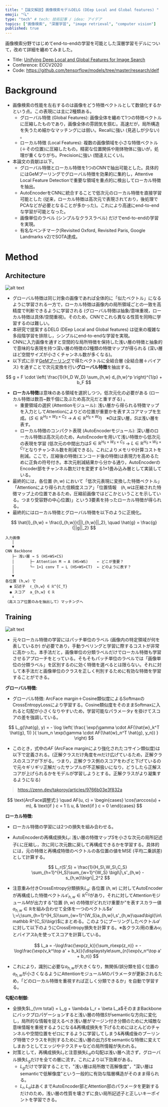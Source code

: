 ```yaml
---
title: "【論文解説】画像検索モデルDELG (DEep Local and Global features) "
emoji: "🔍"
type: "tech" # tech: 技術記事 / idea: アイデア
topics: ["画像検索", "深層学習", "image retrieval", "computer vision"]
published: true
---
```

画像検索分野ではじめてend-to-endの学習を可能とした深層学習モデルについて，改めて詳細を纏めてみました。
- Title: [Unifying Deep Local and Global Features for  Image Search](https://www.bing.com/ck/a?!&&p=a15e6de4f298f5f064ae8b4cedd15cd9e56747344a730f3dd39e06d45b2b5d8dJmltdHM9MTc0NDQxNjAwMA&ptn=3&ver=2&hsh=4&fclid=36f718b3-72b8-6b12-316c-0d8d737c6a48&psq=Unifying+Deep+Local+and+Global+Features+for++Image+Search&u=a1aHR0cHM6Ly9hcnhpdi5vcmcvYWJzLzIwMDEuMDUwMjc&ntb=1)
- Conference: ECCV2020
- Code: https://github.com/tensorflow/models/tree/master/research/delf

# Background
- 画像検索の性能を左右するのは画像をどう特徴ベクトルとして数値化するかという点。この表現には主に2種類ある。
  - グローバル特徴 (Global Features): 画像全体を纏めて1つの特徴ベクトルに圧縮したものであり，画像全体の雰囲気を掴む。高速だが，局所構造を失うため細かなマッチングには弱い。Recallに強い (見逃しが少ない) 。
  - ローカル特徴 (Local Features): 複数の画像領域を小さな特徴ベクトル(＋その位置)に圧縮したもの。精密な位置関係や剛体物体に強いが，処理が重くなりがち。Precisionに強い (間違えにくい)。
- 本論文の貢献は以下。
  - グローバル特徴とローカル特徴を1つのCNNで抽出可能とした。具体的にはGeMプーリングでグローバル特徴を効果的に集約し，Attentive Local Feature Detectionで重要な領域を重点的に検出してローカル特徴を抽出。
  - AutoEncoderをCNNに統合することで低次元のローカル特徴を直接学習可能とした (従来，ローカル特徴は高次元で表現されており，後処理でPCAなどが必要となることが多かった)。これにより高速にend-to-endな学習が可能となった。
  - 画像単位のラベル (シンプルなクラスラベル) だけでend-to-endの学習を実現。
  - 有名なベンチマーク(Revisited Oxford, Revisited Paris, Google Landmarks v2)でSOTA達成。

# Method
## Architecture
![alt text](image.png)
- グローバル特徴は同じ対象の画像であれば全体的に「似たベクトル」になるように学習される一方で，ローカル特徴は画像内の局所領域ごとの一致を高精度で判断できるように学習される (グローバル特徴は抽象/意味重視，ローカル特徴は具体/空間重視)。そのため，CNNでこれら異なる性質を同時に学習するのは難しい。
- 本研究で提案するDELG (DEep Local and Global features) は従来の複雑な多段階学習を排除し，シンプルにend-to-endな学習を実現。
- CNNに入力画像を通すと空間的な局所特徴を保持した浅い層の特徴と抽象的で意味的な表現を持つ深い層の特徴の2種類の特徴マップが得られる (深い層ほど空間サイズが小さくチャンネル数が多くなる)。
- 以下式に示す[GeMプーリング](https://paperswithcode.com/method/generalized-mean-pooling)で得たベクトルに全結合層 (全結合層＋バイアス) を通すことで次元変換を行い**グローバル特徴**を抽出する。

$$
 g = F \cdot \left( \frac{1}{H_D W_D} \sum_{h,w} d_{h,w}^p \right)^{1/p} + b_F
$$

- **ローカル特徴**は意味のある領域を選択しつつ，低次元化の必要がある (ローカル特徴は数百~数千個に及ぶため高次元だと重すぎる) 。
  - 重要領域の選択 (Attentionモジュール): 浅い層から得られる特徴マップを入力としてAttentionによりどの位置が重要かを表すスコアマップを生成。($S \in \mathbb{R}^{H_S \times W_S \times C_S}$ → $A \in \mathbb{R}^{H_S \times W_S}$)　※$D$は深い層，$S$は浅い層を表す。
  - ローカル特徴のコンパクト表現 (AutoEncoderモジュール): 深い層のローカル特徴は高次元のため，AutoEncoderを用いて浅い特徴から低次元の表現を学習 (低次元の中間出力は$S \in \mathbb{R}^{H_S \times W_S \times C_S}$ → $L \in \mathbb{R}^{H_S \times W_S \times C_T}$となりチャンネル数を削減できる)。これによりメモリや計算コストを削減。ここで，圧縮後の特徴(エンコード後の特徴)は表現力を高めるために正負の符号付き。本次元削減結果から分かる通り，AutoEncoderのEncoder部をチャンネル数だけを変更する1×1畳み込み層として実装している。
- 最終的には，各位置 ($h, w$) において「低次元表現に変換した特徴ベクトル」「Attentionにより得られた信頼度スコア」「位置情報　($h, w$は圧縮された特徴マップ上の位置であるため，圧縮前画像ではどこかということを示している。つまり受容野の中心位置)」という3要素を持ったローカル特徴が得られる。
- 最終的にはローカル特徴とグローバル特徴を以下のように正規化。


$$
\hat{l}_{h,w} = \frac{l_{h,w}}{||l_{h,w}||_2}, \quad \hat{g} = \frac{g}{||g||_2}
$$

```
入力画像
   │
   ▼
CNN Backbone
   ├─ 浅い層 → S (HS×WS×CS)
   │       ├─ Attention M → A (HS×WS)    ← どこが重要？
   │       └─ 1×1 conv T → L (HS×WS×CT)  ← どのように表す？
   │
   ▼
各位置 (h,w) で
  ◉ 記述子  ℓ_{h,w} ∈ ℝ^{C_T}
  ◉ スコア  a_{h,w} ∈ ℝ
   ↓
（高スコア位置のみを抽出して）マッチングへ
```


## Training

![alt text](image-1.png)

- 元々ローカル特徴の学習にはパッチ単位のラベル (画像内の特定領域が何を表しているか) が必要であり，手動ラベリングと学習に際するコストが非常に高かった。本手法だと，画像単位の分類ラベルだけでローカル特徴も学習させるアプローチをとっている。そもそもパッチ単位のラベルでは「画像単位の分類ラベル」を区別するのに効く特徴を選べるとは限らない。それに対して本手法だと画像単位のクラスを正しく判別するために有効な特徴を学習することができる。

**グローバル特徴:**
- グローバル特徴: ArcFace margin＋Cosine類似度によるSoftmaxのCrossEntropyLossにより学習する。Cosine類似度をそのままSoftmaxに入れると勾配が小さくなりやすいため，学習可能なパラメータ$\gamma$ を掛けてスコアの差を強調している。

$$
L_g(\hat{g}, y) = - \log \left( \frac{ \exp(\gamma \cdot AF(\hat{w}_k^T \hat{g}, 1)) }{ \sum_n \exp(\gamma \cdot AF(\hat{w}_n^T \hat{g}, y_n)) } \right)
$$

- このとき，式中の$AF$ (ArcFace marginにより強化されたコサイン類似度)は以下で定義される。(正解クラスだけ角度を$m$だけ広げているため，正解クラスのスコアが下がる。つまり，正解クラス側のスコアをわざと下げているので元々ギリギリ正解だったサンプルが不正解扱いになり，どうしたら正解スコアが上げられるかをモデルが学習しようとする。正解クラスがより凝集するようになる)
>https://zenn.dev/takoroy/articles/9766b03e3f832a

$$
\text{ArcFace調整式:} \quad
AF(u, c) = 
\begin{cases}
\cos(\arccos(u) + m), & \text{if } c = 1 \\
u, & \text{if } c = 0
\end{cases}
$$

**ローカル特徴:**
- ローカル特徴の学習には2つの損失を組み合わせる。
- AutoEncoderの再構成損失$L_r$: 浅い層の特徴マップ$S$を小さな次元の局所記述子$L$に圧縮し，次に同じ次元数に戻して再構成できるかを学習する。具体的には，元の特徴と再構成特徴のベクトルの各位置の値をMSE (平均二乗誤差) として計算する。

   $$
     L_r(S',S)
     = \frac{1}{H_S\,W_S\,C_S}
       \sum_{h=1}^{H_S}\sum_{w=1}^{W_S}
         \bigl\|\,s'_{h,w} - s_{h,w}\bigr\|_2^2
   $$

- 注意重み付きCrossEntropy分類損失$L_a$: 各位置 $(h, w)$ に対してAutoEncoderが再構成した特徴ベクトル$s'_{h,w}\in\mathbb R^{C_S}$があり，それに対してAttentionモジュール$M$が出力する"位置 $(h,w)$ の特徴がどれだけ重要か"を表すスカラー値$a_{h,w}\in\mathbb R$を組み合わせて全体を一つのベクトル$a' \;=\;\sum_{h=1}^{H_S}\sum_{w=1}^{W_S}a_{h,w}\,s'_{h,w}\quad\bigl(\in\mathbb R^{C_S}\bigr)$にまとめる。このようにプーリングしたベクトル$a'$に対して以下のようにCrossEntropy損失を計算する。※各クラス$i$用の重み$v_i$とバイアス$b_i$を使ってスコアを計算している。

   $$
     L_a
     = -\log\frac{\exp(z_k)}{\sum_n\exp(z_n)}
     = -\log\frac{\exp(v_k^\top a' + b_k)}{\displaystyle\sum_{n}\exp(v_n^\top a' + b_n)}
   $$
- これにより，識別に必要な$a_{h,w}$が大きくなり，無関係/誤分類を招く位置の$a_{h,w}$が小さくなるようにAttentionモジュール$M$のパラメータが更新されるため，「どのローカル特徴を重視すれば正しく分類できるか」を自動で学習する。

**勾配の制御:**
- 全損失$L_{\rm total} = L_g + \lambda L_r + \beta L_a$そのままBackboneにバックプロパゲーションすると浅い層の特徴$S$がsemanticな方向に変化し，局所的な情報を捉えるべき浅い層がマージン付き分類のために大域敵な意味情報を重視するようになる&再構成損失を下げるためにほとんどのチャンネルや空間位置をゼロにするように学習してしまう&再構成後のプーリング特徴でクラスを判別するために浅い層の出力$S$をsemanticな特徴に変えてしまおうとしてエッジやテクスチャなどの局所情報が失われる。
- 対策として，再構成損失$L_r$と注意損失$L_a$の勾配は浅い層へ流さず，グローバル損失$L_g$だけを全ての層に流す。これにより以下効果がある。
  - $L_g$だけで学習することで，"浅い層は局所敵で高解像度"，"深い層はsemanticで低解像度"という一般的に有効な階層構造がそのまま得られる。
  - $L_r,L_a$はあくまでAutoEncoder部とAttention部のパラメータを更新するだけのため，浅い層の性質を壊さずに良い局所記述子と正しいキーポイントを学習できる。